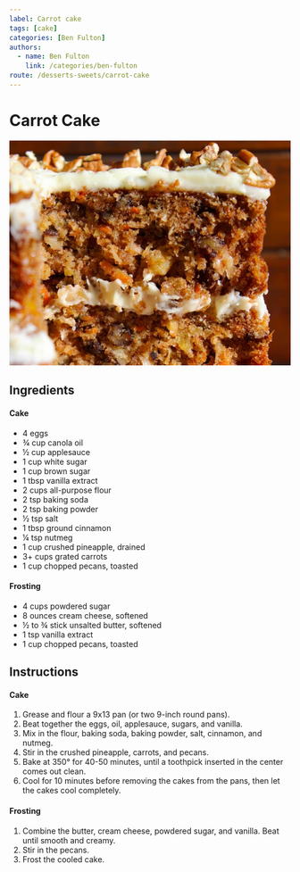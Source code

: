```yaml
---
label: Carrot cake
tags: [cake]
categories: [Ben Fulton]
authors:
  - name: Ben Fulton
    link: /categories/ben-fulton
route: /desserts-sweets/carrot-cake
---
```


# Carrot Cake
![Ben's favorite cake. He designed it by merging several recipes together for his birthday in 2019.](/static/banners/carrot-cake.jpg)

## Ingredients
#### Cake
- 4 eggs
- ¾ cup canola oil
- ½ cup applesauce
- 1 cup white sugar
- 1 cup brown sugar
- 1 tbsp vanilla extract
- 2 cups all-purpose flour
- 2 tsp baking soda
- 2 tsp baking powder
- ½ tsp salt
- 1 tbsp ground cinnamon
- ¼ tsp nutmeg
- 1 cup crushed pineapple, drained
- 3+ cups grated carrots
- 1 cup chopped pecans, toasted

#### Frosting
- 4 cups powdered sugar
- 8 ounces cream cheese, softened
- ½ to ¾ stick unsalted butter, softened
- 1 tsp vanilla extract
- 1 cup chopped pecans, toasted

## Instructions
#### Cake
1. Grease and flour a 9x13 pan (or two 9-inch round pans).
2. Beat together the eggs, oil, applesauce, sugars, and vanilla. 
3. Mix in the flour, baking soda, baking powder, salt, cinnamon, and nutmeg. 
4. Stir in the crushed pineapple, carrots, and pecans.
5. Bake at 350° for 40-50 minutes, until a toothpick inserted in the center comes out clean. 
6. Cool for 10 minutes before removing the cakes from the pans, then let the cakes cool completely.

#### Frosting
1. Combine the butter, cream cheese, powdered sugar, and vanilla. Beat until smooth and creamy.
2. Stir in the pecans.
3. Frost the cooled cake.
